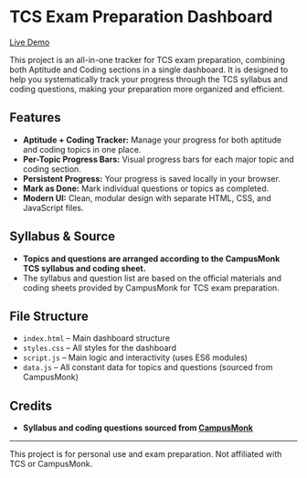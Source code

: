 
# TCS Exam Preparation Dashboard

[Live Demo](https://tcs-nqt-preparation-tracker.vercel.app/)

This project is an all-in-one tracker for TCS exam preparation, combining both Aptitude and Coding sections in a single dashboard. It is designed to help you systematically track your progress through the TCS syllabus and coding questions, making your preparation more organized and efficient.

## Features

- **Aptitude + Coding Tracker:** Manage your progress for both aptitude and coding topics in one place.
- **Per-Topic Progress Bars:** Visual progress bars for each major topic and coding section.
- **Persistent Progress:** Your progress is saved locally in your browser.
- **Mark as Done:** Mark individual questions or topics as completed.
- **Modern UI:** Clean, modular design with separate HTML, CSS, and JavaScript files.

## Syllabus & Source

- **Topics and questions are arranged according to the CampusMonk TCS syllabus and coding sheet.**
- The syllabus and question list are based on the official materials and coding sheets provided by CampusMonk for TCS exam preparation.

## File Structure

- `index.html` – Main dashboard structure
- `styles.css` – All styles for the dashboard
- `script.js` – Main logic and interactivity (uses ES6 modules)
- `data.js` – All constant data for topics and questions (sourced from CampusMonk)

## Credits

- **Syllabus and coding questions sourced from [CampusMonk](https://campusmonk.com/)**

---

This project is for personal use and exam preparation. Not affiliated with TCS or CampusMonk.
